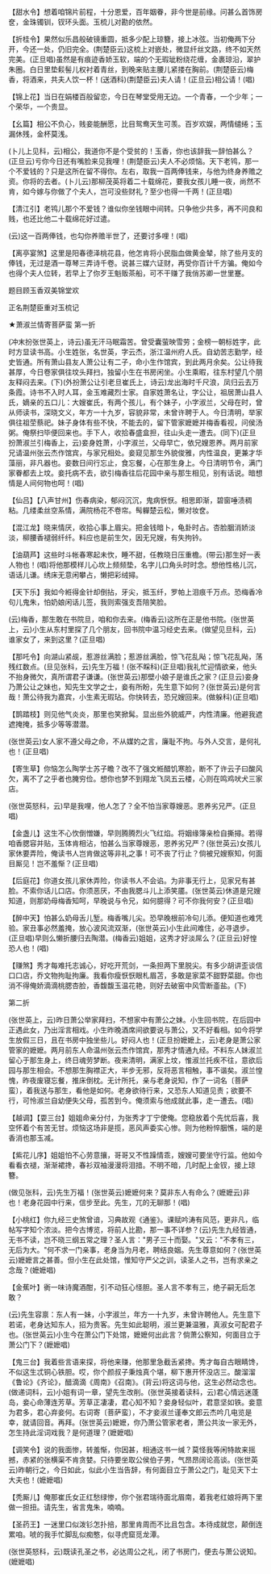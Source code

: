 <!-- { "loadSidebar": true } -->
【甜水令】想着咱锦片前程，十分恩爱，百年姻眷，非今世是前缘。问甚么首饰房奁，金珠镯钏，钗环头面。玉梳儿对勘的依然。

【折桂令】果然似乐昌般破镜重圆，抵多少配上琼簪，接上冰弦。当初俺两下分开，今还一处，仍旧完全。(荆楚臣云)这梳上对嵌处，微显纤丝文路，终不如天然完美。(正旦唱)虽然是有痕迹香娇玉软，端的个无瑕玼粉绕花缠，金裹琼沿，翠护朱圈。白日里垫鬏髻儿权衬着青丝，到晚来贴主腰儿紧搂在胸前。(荆楚臣云)梅香，将酒来，共夫人饮一杯！(送酒科)(荆楚臣云)夫人请！(正旦云)相公请！(唱)

【锦上花】当日在娟楼百般留恋，今日在琴堂受用无边。一个青春，一个少年；一个荣华，一个贵显。

【幺篇】相公不负心，贱妾能酬愿，比目鸳鸯天生可羡。百岁欢娱，两情缱绻；玉漏休残，金杯莫浅。

(卜儿上见科，云)相公，我道你不是个受贫的！玉香，你也该辞我一辞怕甚么？(正旦云)亏你今日还有嘴脸来见我哩！(荆楚臣云)夫人不必烦恼。天下老鸨，那一个不爱钱的？只是这所在留不得你。左右，取我一百两俸钱来，与他为终身养赡之资。你将的去者。(卜儿云)那柳茂英将着二十载绵花，要我女孩儿睡一夜，尚然不肯，如今嫁与你做了个夫人，岂可没些财礼？至少也得一千两！(正旦唱)

【清江引】老鸨儿那个不爱钱？谁似你坐钱眼中间转。只争他少共多，再不问良和贱，也还比他二十载绵花好过遣。

(云)这一百两俸钱，也勾你养赡半世了，还要讨多哩！(唱)

【离亭宴煞】这里是阳春德泽桃花县，他怎肯将小民脂血做黄金辇，除了些月支的俸钱，无过是酒一尊琴三弄诗千卷。说甚三媒六证财，再受你百计千方骗。俺如今也得个夫人位转，若早上了你歹王魁贩茶船，可不干赚了我俏苏卿一世里蹇。

题目顾玉香双美锦堂欢

正名荆楚臣重对玉梳记
　

★萧淑兰情寄菩萨蛮
第一折

(冲末扮张世英上，诗云)虽无汗马眠霜苦。曾受囊萤映雪劳；金榜一朝标姓字，此时方显读书高。小生姓张，名世英，字云杰，浙江温州府人氏。自幼苦志勤学，经史皆通。所有萧山县友人萧公让有二子，命小生作馆宾，到此两月余矣。公让待我甚厚，今日卷家俱往坟头拜扫，独留小生在书房闲坐。小生乘暇，往东村望几个朋友释闷去来。(下)(外扮萧公让引老旦崔氏上，诗云)龙出海时千尺浪，凤归云去万条霞。诗书不入时人耳，金玉难藏烈士家。自家姓萧名让，字公让，祖居萧山县人氏，嫡亲的五口儿：大嫂崔氏，有两个孩儿，有个妹子，小字淑兰，父母在时，曾从师读书，深晓文义，年方一十九岁，容貌非常，未曾许聘于人。今日清明，举家俱往祖茔蔡祀。妹子身体有些不快，不能去的，留下管家嬷嬷并梅香看视，问侯汤粥。俺祭扫毕便回来也。手下人，收拾春盛盒担，往山头走一遭去。(同下)(正旦扮萧淑兰引梅香上，云)妾身姓萧，小字淑兰，父母早亡，依兄嫂恩养。两月前家兄请温州张云杰作馆宾，与家兄相处。妾窥见那生外貌俊雅，内性温良，更兼才华藻丽，非凡器也。妾数日间行忘止，食忘餐，心在那生身上。今日清明节令，满门家眷都去上坟。妾托病不去，欲引梅香往后花园中亲与那生相见，别有话说。暗想情是人间何物也呵！(唱)

【仙吕】【八声甘州】伤春病染，郁闷沉沉，鬼病恹恹。相思即渐，碧窗唾渍稠粘。几缕柔丝空系情，满院杨花不卷帘。髩軃楚云松，懒对妆奁。

【混江龙】晓来情厌，收拾心事上眉尖。把金钱暗卜，龟卦时占。杏脸胭消娇淡淡，柳腰香褪弱纤纤。料应也是前生欠，因无兄嫂，有失拘钤。

【油葫芦】这些时斗帐春寒起未忺，睡不甜，任教晓日压重檐。(带云)那生好一表人物也！(唱)将他那模样儿心坎上频频垫，名字儿口角头时时念。想他性格儿沉，语话儿谦。绣床无意闲攀占，懒把彩绒撏。

【天下乐】我如今絍得金针却倒拈，牙尖，抵玉纤，罗帕上泪痕千万点。恐梅香冷句儿鬼朱，怕奶娘闲话儿签，我则索强支吾陪笑脸。

(云)梅香，那生敢在书院旦，咱和你去来。(梅香云)这所在正是他书院。(张世英上，云)小生从东村里探了几个朋友，回书院中温习经史去来。(做望见旦科，云)谁家女了，来到这里？(正旦唱)

【那吒令】向湖山紧觇，惹游丝满脸；惹游丝满脸，惊飞花乱飐；惊飞花乱飐，荡残红数点。(旦见张科，云)先生万福！(张不睬科)(正旦唱)我礼忙迎情欲亲，他头不抬身微欠，真所谓君子谦谦。(张世英云)那壁小娘子是谁氏之家？(正旦云)妾身乃萧公让之妹也，知先生文学之士，妾有所盼，先生意下如何？(张世英云)是何言哉！萧公待我为嘉宾，小生素无瑕玷。你快转去，恐兄嫂回来。(做躲科)(正旦唱)

【鹊踏枝】则见他气炎炎，那里也笑掀髯。显出些外貌威严，内性清廉。他避我遮遮掩掩，抵多少等等潜潜。

(张世英云)女人家不遵父母之命，不从媒妁之言，廉耻不拘。与外人交言，是何礼也！(正旦唱)

【寄生草】你恼怎么陶学士苏子瞻？改不了强文絍醋饥寒脸，断不了许云子曰酸风欠，离不了之乎者也腌穷俭。想你也梦不到翔龙飞凤五云楼，心则在鸣鸡吠犬三家店。

(张世英怒科，云)早是我哩，他人怎了？全不怕当家尊嫂恶。恩养劣兄严。(正旦唱)

【金盏儿】这生不心忺倒憎嫌，早则腾腾烈火飞红焰。将姻缘簿亲检自撕撏。若得咱香腮容并贴，玉体肯相沾，怕甚么当家尊嫂恶，恩养劣兄严？(张世英云)女孩儿家休要弄险，俺读书人岂肯做这等非礼之事！可不丧了行止？倘被兄嫂察知，何面目厮见！岂不羞惭？(正旦唱)

【后庭花】你道女孩儿家休弄险，你读书人不会谄。为非事无行上，见家兄有甚脸。不索你话儿口店。你须恶厌，不由我腮斗儿上添笑靥。(张世英云)休道是兄嫂知道，则那奶母梅香知呵，早晚说与令兄，如何臆得？可不你我何安？(正旦唱)

【醉中天】怕甚么奶母舌儿堑。梅香嘴儿尖。恐早晚根前冷句儿添。便知道也难凭验。家丑事必然羞掩，放心波风流双渐，(张世英云)小生此间难住，必寻退步。(正旦唱)早则么懒折腰归去陶潜。(梅香云)姐姐，这秀才好淡屌么？(正旦云)好惶恐人也！(唱)

【赚煞】秀才每难托志诚心，好吃开荒剑，一条担两下里脱尖。有多少胡讲歪谈信口口店，乔文物拘耻拘廉。我看你瘦恹恹眼札眉苫，多敢是家菜不甜野菜甜。你也消不得俺娇滴滴桃腮杏脸，香馥馥玉温花艳，则好去破窑中风雪断齑盐。(下)

第二折

(张世英上，云)昨日萧公举家拜扫，不想家中有萧公之妹。小生回书院，在后园中正遇此女，乃出淫言相戏。小生昨晚酒席间欲要说与萧公，又不好看相。如今将学生放假三日，且在书房中独坐些儿。好闷人也！(正旦扮嬷嬷上，云)老身是萧公家管家的嬷嬷。两月前东人命温州张云杰作馆宾，那秀才情通九经。不料东人妹淑兰留心于那生身上，终日魂劳梦断。夜来清明，满家上坟，惟淑兰托疾不往，意欲后园与那生相会。不想那生胸襟正大，半步无邪，反将恶言相触，事不谐矣。淑兰惶愧，昨夜废寝忘餐，推床倒枕。无计所托，亲与老身说知，作了一词名〔菩萨蛮〕，着我送与那生，看他是如何。老身欲待行来，又恐东人知道见责；欲要不行，可怜淑兰自幼便失父母，孤苦到今。俺须索与他成就此事，走一遭去。(唱)

【越调】【耍三台】姐姐命亲分付，为张秀才丁宁使俺。您稳放着个先忧后喜，我空怀着个有苦无甘。烦恼这场非是揽，恶风声委实心惨。则为他粉悴胭憔，端的是香消也那玉减。

【紫花儿序】姐姐怕不心劳意攘，哥哥又不性躁情乖，嫂嫂可要坐守行监。他如今看看衣褪，渐渐裙搀，春衫双袖漫漫将泪揞。不明不暗，几时配上金钗，接上琼簪。

(做见张科，云)先生万福！(张世英云)嬷嬷何来？莫非东人有命么？(嬷嬷云)非也！老身花园中行来，信步至此。先生，兀的无聊那！(唱)

【小桃红】你九经三史煞曾谙，习典故观《通鉴》。课赋吟涛有风范，更非凡，临帖写字知个浓淡。把今古博览，将前人比勘，那一事不详参？(云)先生九经皆通，无书不读，岂不晓三纲五常之理？圣人言："男子三十而娶。"又云："不孝有三，无后为大。"何不求一门亲事，老身当为月老，聘结良姻。先生尊意如何？(张世英云)嬷嬷言之甚善。但小生在此处馆，惟知守严父之训，读圣人之书，岂有求亲之念哉？(嬷嬷唱)

【金蕉叶】衠一味诗魔酒酣，引不动狂心怪胆。圣人言不孝有三，绝子嗣无后怎敢？

(云)先生容禀：东人有一妹，小字淑兰，年方一十九岁，未曾许聘他人。先生意下若诺，老身达知东人，招为贵客。先生如此聪明，淑兰更兼温雅，真淑女可配君子也。(张世英云)小生今在萧公门下处馆，嬷嬷何出此言？倘萧公察知，何面目立于萧公门下？(嬷嬷唱)

【鬼三台】我着些言语来探，将他来赚，他那里急截舌紧搀。秀才每自古眼睛馋，不似这生忒铜心铁胆。哎，你个颜叔子秉烛真个堪，柳下惠开怀没店三。酸溜溜《鲁论》《齐论》，醋滴滴《周南》《召南》。(背云)将这词与他，这生必然动念也。(做递词科，云)小姐有词一章，望先生改削。(张世英接着读科，云)君心情远迷蓬岛，妾心命薄连芳草。芳草正凄凄，君心知不知？妾身轻似叶，君意坚如铁。妾意为君多，君心弃妾何。右词寄〔菩萨蛮〕，不才妾淑兰谨奉文郎云杰吟几电览是幸，就请回音。再拜。(张世英云)嬷嬷，你乃萧公管家老者，萧公共汝一家无外，怎生持此淫词戏我？是何道理？(嬷嬷唱)

【调笑令】说的我面惨，转羞惭，你因甚，相通这书一缄？莫怪我等闲特故来摇撼，赤紧的张横渠不肯贪婪。只待要坐取公侯伯子男，气昂昂阔论高谈。(张世英云)昨朝行之，今日如此，似此小生当告辞，有何面目立于萧公之门，耻见天下士大夫也！(嬷嬷唱)

【秃厮儿】俺那崔氏女正红愁绿惨，你个张君瑞待面北眉南，着我老红娘将两下里做一担扭。请先生，省言鬼朱，喃喃。

【圣药王】一迷里口似泼钐怎扑掊，那里肯周而不比且包含。本待成就您，颠倒连累咱。唬的我手忙脚乱似痴憨，似寻虎窟觅龙潭。

(张世英怒科，云)既读孔圣之书，必达周公之礼，闭了书房门，便去与萧公说知。(嬷嬷唱)

